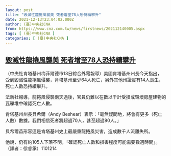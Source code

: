 ```yaml
---
layout: post
title: "毀滅性龍捲風襲美 死者增至78人恐持續攀升"
date: 2021-12-13T23:04:02.000Z
author: (臺)中央社CNA
from: https://www.cna.com.tw/news/firstnews/202112140005.aspx
tags: [ (臺)中央社CNA ]
categories: [ (臺)中央社CNA ]
---
```

<!--1639436642000-->
[毀滅性龍捲風襲美 死者增至78人恐持續攀升](https://www.cna.com.tw/news/firstnews/202112140005.aspx)
------

<div>
<div></div><div><p>（中央社肯塔基州梅菲爾德市13日綜合外電報導）美國肯塔基州州長今天指出，受到毀滅性龍捲風侵襲，肯塔基州至少64人死亡，另外其他州證實有14人喪生，死亡人數恐持續攀升。</p><p>法新社報導，龍捲風侵襲兩天過後，官員仍難以在數以千計受損或毀壞房屋建物的瓦礫堆中確認死亡人數。</p><p>肯塔基州州長貝希爾（Andy Beshear）表示：「毫無疑問地，將會有更多（死亡人數）數據。我們相信死者將超過70人，甚至超過80人。」</p><p>貝希爾苗形容這是肯塔基州史上最嚴重龍捲風災害，造成數千人流離失所。</p><p>他說，仍有約105人下落不明，「確認死亡人數和損害程度可能需要數週時間」。（譯者：徐睿承）1101214</p></div>
</div>
